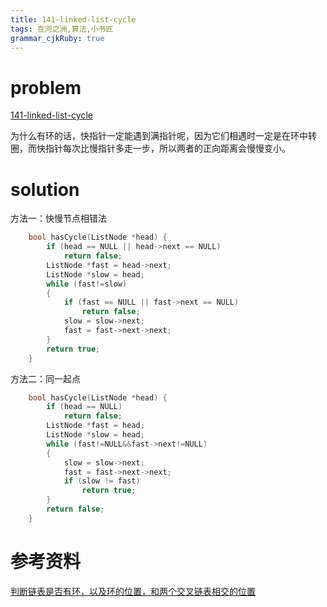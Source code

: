 ```yaml
---
title: 141-linked-list-cycle
tags: 在河之洲,算法,小书匠
grammar_cjkRuby: true
---
```


# problem
[141-linked-list-cycle](https://leetcode.com/problems/linked-list-cycle/#/description)

为什么有环的话，快指针一定能遇到满指针呢，因为它们相遇时一定是在环中转圈，而快指针每次比慢指针多走一步，所以两者的正向距离会慢慢变小。
# solution
方法一：快慢节点相错法
```cpp
    bool hasCycle(ListNode *head) {
        if (head == NULL || head->next == NULL)
            return false;
        ListNode *fast = head->next;
        ListNode *slow = head;
        while (fast!=slow)
        {
            if (fast == NULL || fast->next == NULL)
                return false;
            slow = slow->next;
            fast = fast->next->next;
        }
        return true;
    }
```
方法二：同一起点

```cpp
    bool hasCycle(ListNode *head) {
        if (head == NULL)
            return false;
        ListNode *fast = head;
        ListNode *slow = head;
        while (fast!=NULL&&fast->next!=NULL)
        {
            slow = slow->next;
            fast = fast->next->next;
            if (slow != fast)
                return true;
        }
        return false;
    }
```

# 参考资料
[判断链表是否有环，以及环的位置，和两个交叉链表相交的位置](http://www.cnblogs.com/missair/archive/2010/08/05/1793492.html)
